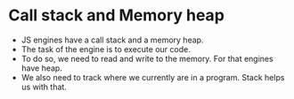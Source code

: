 # Call stack and Memory heap

- JS engines have a call stack and a memory heap.
- The task of the engine is to execute our code.
- To do so, we need to read and write to the memory. For that engines have heap.
- We also need to track where we currently are in a program. Stack helps us with that.
